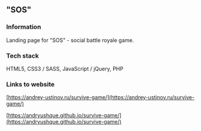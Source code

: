 ## "SOS"

### Information

Landing page for "SOS" - social battle royale game.

### Tech stack

HTML5, CSS3 / SASS, JavaScript / jQuery, PHP

### Links to website

[https://andrey-ustinov.ru/survive-game/](https://andrey-ustinov.ru/survive-game/)

[https://andryushque.github.io/survive-game/](https://andryushque.github.io/survive-game/)
